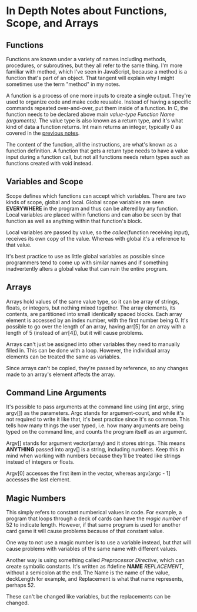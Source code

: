 # In Depth Notes about Functions, Scope, and Arrays

## Functions
Functions are known under a variety of names including methods, procedures, or subroutines, but they all refer to the same thing. I'm more familiar with method, which I've seen in JavaScript, because a method is a function that's part of an object. That tangent will explain why I might sometimes use the term "method" in my notes.

A function is a process of one more inputs to create a single output. They're used to organize code and make code reusable. Instead of having a specific commands repeated over-and-over, put them inside of a function. In C, the function needs to be declared above main *value-type Function Name (arguments)*. The value type is also known as a return type, and it's what kind of data a function returns. Int main returns an integer, typically 0 as covered in the [previous notes](https://github.com/00SaadChaudhry/CS50_Notes/blob/master/Week%202%20-%20Crypto/lectureNotes.md#int-main-program).

The content of the function, all the instructions, are what's known as a function definition. A function that gets a return type needs to have a value input during a function call, but not all functions needs return types such as functions created with void instead.

## Variables and Scope
Scope defines which functions can accept which variables. There are two kinds of scope, global and local. Global scope variables are seen **EVERYWHERE** in the program and thus can be altered by any function. Local variables are placed within functions and can also be seen by that function as well as anything within that function's block.

Local variables are passed by value, so the *callee*(function receiving input), receives its own copy of the value. Whereas with global it's a reference to that value.

It's best practice to use as little global variables as possible since programmers tend to come up with similar names and if something inadvertently alters a global value that can ruin the entire program.

## Arrays
Arrays hold values of the same value type, so it can be array of strings, floats, or integers, but nothing mixed together. The array elements, its contents, are partitioned into small identically spaced blocks. Each array element is accessed by an index number, with the first number being 0. It's possible to go over the length of an array, having arr[5] for an array with a length of 5 (instead of arr[4]), but it will cause problems. 

Arrays can't just be assigned into other variables they need to manually filled in. This can be done with a loop. However, the individual array elements can be treated the same as variables.

Since arrays can't be copied, they're passed by reference, so any changes made to an array's element affects the array.

## Command Line Arguments
It's possible to pass arguments at the command line using (int argc, sring argv[]) as the parameters. Argc stands for argument-count, and while it's not required to write it like that, it's best practice since it's so common. This tells how many things the user typed, i.e. how many arguments are being typed on the command line, and counts the program itself as an argument.

Argv[] stands for argument vector(array) and it stores strings. This means **ANYTHING** passed into argv[] is a string, including numbers. Keep this in mind when working with numbers because they'll be treated like strings instead of integers or floats.

Argv[0] accesses the first item in the vector, whereas argv[argc - 1] accesses the last element.

## Magic Numbers
This simply refers to constant numberical values in code. For example, a program that loops through a deck of cards can have the *magic number* of 52 to indicate length. However, if that same program is used for another card game it will cause problems because of that constant value.

One way to not use a magic number is to use a variable instead, but that will cause problems with variables of the same name with different values.

Another way is using something called *Preprocessor Directive*, which can create symbolic constants. It's written as #define **NAME** *REPLACEMENT*, without a semicolon at the end. The Name is the name of the value, deckLength for example, and Replacement is what that name represents, perhaps 52.

These can't be changed like variables, but the replacements can be changed.